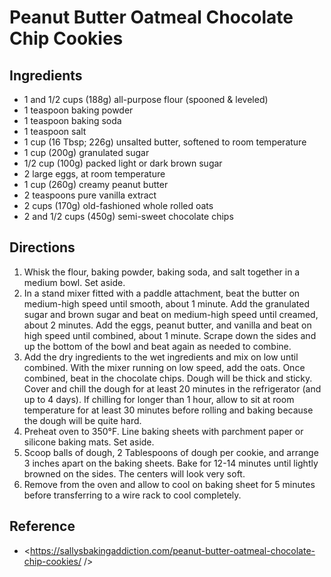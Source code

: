# Peanut Butter Oatmeal Chocolate Chip Cookies

## Ingredients

* 1 and 1/2 cups (188g) all-purpose flour (spooned & leveled)
* 1 teaspoon baking powder
* 1 teaspoon baking soda
* 1 teaspoon salt
* 1 cup (16 Tbsp; 226g) unsalted butter, softened to room temperature
* 1 cup (200g) granulated sugar
* 1/2 cup (100g) packed light or dark brown sugar
* 2 large eggs, at room temperature
* 1 cup (260g) creamy peanut butter
* 2 teaspoons pure vanilla extract
* 2 cups (170g) old-fashioned whole rolled oats
* 2 and 1/2 cups (450g) semi-sweet chocolate chips

## Directions

1. Whisk the flour, baking powder, baking soda, and salt together in a medium bowl. Set aside.
2. In a stand mixer fitted with a paddle attachment, beat the butter on medium-high speed until smooth, about 1 minute. Add the granulated sugar and brown sugar and beat on medium-high speed until creamed, about 2 minutes. Add the eggs, peanut butter, and vanilla and beat on high speed until combined, about 1 minute. Scrape down the sides and up the bottom of the bowl and beat again as needed to combine.
3. Add the dry ingredients to the wet ingredients and mix on low until combined. With the mixer running on low speed, add the oats. Once combined, beat in the chocolate chips. Dough will be thick and sticky. Cover and chill the dough for at least 20 minutes in the refrigerator (and up to 4 days). If chilling for longer than 1 hour, allow to sit at room temperature for at least 30 minutes before rolling and baking because the dough will be quite hard.
4. Preheat oven to 350°F. Line baking sheets with parchment paper or silicone baking mats. Set aside.
5. Scoop balls of dough, 2 Tablespoons of dough per cookie, and arrange 3 inches apart on the baking sheets. Bake for 12-14 minutes until lightly browned on the sides. The centers will look very soft.
6. Remove from the oven and allow to cool on baking sheet for 5 minutes before transferring to a wire rack to cool completely.

## Reference
* <https://sallysbakingaddiction.com/peanut-butter-oatmeal-chocolate-chip-cookies/ />